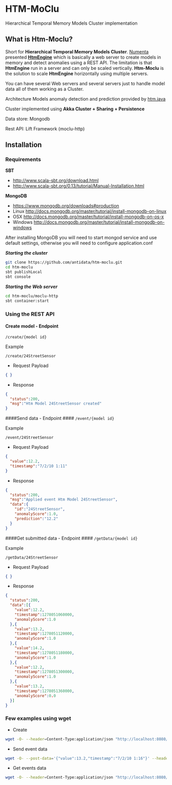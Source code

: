 # HTM-MoClu

Hierarchical Temporal Memory Models Cluster implementation

## What is Htm-Moclu?

Short for **Hierarchical Temporal Memory Models Cluster**. [Numenta](http://numenta.com/) presented **[HtmEngine](https://github.com/numenta/numenta-apps/tree/master/htmengine)** which is basically a web server to create models in memory and detect anomalies using a REST API. The limitation is that **HtmEngine** run in a server and can only be scaled vertically. **Htm-Moclu** is the solution to scale **HtmEngine** horizontally using multiple servers.

You can have several Web servers and several servers just to handle model data all of them working as a Cluster.

Architecture
Models anomaly detection and prediction provided by [htm.java](https://github.com/numenta/htm.java)

Cluster implemented using **Akka Cluster + Sharing + Persistence**

Data store: Mongodb

Rest API: Lift Framework (moclu-http)

## Installation ##

### Requirements ###
**SBT**

* http://www.scala-sbt.org/download.html 
* http://www.scala-sbt.org/0.13/tutorial/Manual-Installation.html

**MongoDB**

* https://www.mongodb.org/downloads#production
* Linux http://docs.mongodb.org/master/tutorial/install-mongodb-on-linux
* OSX http://docs.mongodb.org/master/tutorial/install-mongodb-on-os-x
* Windows http://docs.mongodb.org/master/tutorial/install-mongodb-on-windows

After installing MongoDB you will need to start mongod service and use default settings, otherwise you will need to configure application.conf

***Starting the cluster***
```sh
git clone https://github.com/antidata/htm-moclu.git
cd htm-moclu
sbt publishLocal
sbt console
```

***Starting the Web server***
```sh
cd htm-moclu/moclu-http
sbt container:start
```

### Using the REST API ###
#### Create model - Endpoint ####  
`/create/{model id}`

Example

`/create/24StreetSensor`

* Request Payload

```json
{ }
```

* Response

```json
{
  "status":200,
  "msg":"Htm Model 24StreetSensor created"
}
```

####Send data - Endpoint ####
`/event/{model id}`

Example

`/event/24StreetSensor`

* Request Payload

```json
{ 
  "value":12.2,
  "timestamp":"7/2/10 1:11" 
}
```

* Response

```json
{
  "status":200,
  "msg":"Applied event Htm Model 24StreetSensor",
  "data":{
    "id":"24StreetSensor",
    "anomalyScore":1.0,
    "prediction":"12.2"
  }
}
```

####Get submitted data - Endpoint ####
`/getData/{model id}`

Example

`/getData/24StreetSensor`

* Request Payload

```json
{ }
```

* Response

```json
{
  "status":200,
  "data":[{
    "value":12.2,
    "timestamp":1278051060000,
    "anomalyScore":1.0
  },{
    "value":13.2,
    "timestamp":1278051120000,
    "anomalyScore":1.0
  },{
    "value":14.2,
    "timestamp":1278051180000,
    "anomalyScore":1.0
  },{
    "value":12.2,
    "timestamp":1278051300000,
    "anomalyScore":1.0
  },{
    "value":13.2,
    "timestamp":1278051360000,
    "anomalyScore":0.0
  }]
}
```

### Few examples using **wget** ###
* Create

```sh
wget -O- --header=Content-Type:application/json "http://localhost:8080/create/24StreetSensor"
```

* Send event data

```sh
wget -O- --post-data='{"value":13.2,"timestamp":"7/2/10 1:16"}' --header=Content-Type:application/json "http://localhost:8080/event/24StreetSensor"
```

* Get events data

```sh
wget -O- --header=Content-Type:application/json "http://localhost:8080/getData/24StreetSensor"
```
